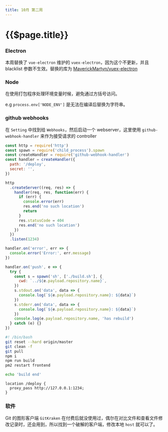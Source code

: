 ```yaml
---
title: 10月 第二周
---
```


# {{$page.title}}

### Electron

本周替换了 `vue-electron` 维护的 `vuex-electron`，因为这个不更新，并且 blacklist 参数不生效。替换的库为 [MaverickMartyn/vuex-electron](https://github.com/MaverickMartyn/vuex-electron)

### Node

在使用打包程序处理环境变量时候，避免通过方括号访问。

e.g `process.env['NODE_ENV']` 是无法在编译后替换为字符串。

### github webhooks

在 `Setting` 中找到给 `Webhooks`，然后启动一个 webserver，这里使用 `github-webhook-handler` 来作为接受请求的 controller

```js
const http = require('http')
const spawn = require('child_process').spawn
const createHandler = require('github-webhook-handler')
const handler = createHandler({
  path: '/deploy',
  secret: '',
})

http
  .createServer((req, res) => {
    handler(req, res, function(err) {
      if (err) {
        console.error(err)
        res.end('no such location')
        return
      }
      res.statusCode = 404
      res.end('no such location')
    })
  })
  .listen(1234)

handler.on('error', err => {
  console.error('Error:', err.message)
})

handler.on('push', e => {
  try {
    const s = spawn('sh', ['./build.sh'], {
      cwd: `../${e.payload.repository.name}`,
    })
    s.stdout.on('data', data => {
      console.log(`${e.payload.repository.name}: ${data}`)
    })
    s.stderr.on('data', data => {
      console.log(`${e.payload.repository.name}: ${data}`)
    })
    console.log(e.payload.repository.name, 'has rebuild')
  } catch (e) {}
})
```

```bash
#! /bin/bash
git reset --hard origin/master
git clean -f
git pull
npm i
npm run build
pm2 restart frontend

echo 'build end'
```

```nginx
location /deploy {
  proxy_pass http://127.0.0.1:1234;
}
```

### 软件

Git 的图形客户端 `GitKraken` 在付费后就没使用过，偶尔在对比文件和查看文件修改记录时，还会用到，所以找到一个破解的客户端，修改本地 `host` 就可以了。
